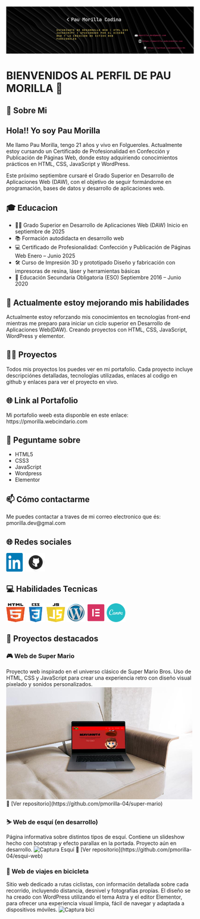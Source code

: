![Banner](img/banner-readme.png)


<h1>BIENVENIDOS AL PERFIL DE PAU MORILLA 👋</h1>

<h2>💫 Sobre Mi</h2> 
<h2>Hola!! Yo soy Pau Morilla</h2>
Me llamo Pau Morilla, tengo 21 años y vivo en Folgueroles. Actualmente estoy cursando un Certificado de Profesionalidad en Confección y Publicación de Páginas Web, donde estoy adquiriendo conocimientos prácticos en HTML, CSS, JavaScript y WordPress.

Este próximo septiembre cursaré el Grado Superior en Desarrollo de Aplicaciones Web (DAW), con el objetivo de seguir formándome en programación, bases de datos y desarrollo de aplicaciones web.

<h2>🎓 Educacion </h2>
<ul>
  <li>🧑‍🎓 Grado Superior en Desarrollo de Aplicaciones Web (DAW)
Inicio en septiembre de 2025</li>
  <li>📚 Formación autodidacta en desarrollo web
</li>
  <li>💻 Certificado de Profesionalidad: Confección y Publicación de Páginas Web
Enero – Junio 2025</li>
  <li>🛠️ Curso de Impresión 3D y prototipado
Diseño y fabricación con impresoras de resina, láser y herramientas básicas</li>
  <li>🏫 Educación Secundaria Obligatoria (ESO)
Septiembre 2016 – Junio 2020</li>
</ul>

<h2>🌱 Actualmente estoy mejorando mis habilidades</h2>
Actualmente estoy reforzando mis conocimientos en tecnologías front-end mientras me preparo para iniciar un ciclo superior en Desarrollo de Aplicaciones Web(DAW). Creando proyectos con HTML, CSS, JavaScript, WordPress y elementor.

<h2>👨‍💻 Proyectos</h2>
Todos mis proyectos los puedes ver en mi portafolio. Cada proyecto incluye descripciónes detalladas, tecnologías utilizadas, enlaces al codigo en github y enlaces para ver el proyecto en vivo.

<h2>🌐 Link al Portafolio</h2>
Mi portafolio weeb esta disponble en este enlace: https://pmorilla.webcindario.com 


<h2>💬 Peguntame sobre</h2>
<ul>
  <li>HTML5</li>
  <li>CSS3</li>
  <li>JavaScript</li>
  <li>Wordpress</li>
  <li>Elementor</li>
</ul>

<h2>📫 Cómo contactarme</h2>
Me puedes contactar a traves de mi correo electronico que és: pmorilla.dev@gmal.com 

<h2>🌐 Redes sociales</h2>

<a href="https://www.linkedin.com/in/pmorilla"><img src="img/linkedin.png" alt="linkedin" width="50" height="50"></a>
<a href="https://github.com/pmorilla"><img src="img/github.png" alt="github" width="50" height="50"></a>


<h2>💻 Habilidades Tecnicas</h2>

<a><img src="img/logohtml.png" alt="html" width="50" height="50"></a>
<a><img src="img/logocss.png" alt="css" width="50" height="50"></a>
<img src="img/logojs.png" alt="js" width="50" height="50">
<img src="img/wordpres.png" alt="wordpress" width="50" height="50">
<img src="img/logo-elementor.png" alt="elementor" width="50" height="50">
<img src="img/logo-canva.png" alt="canva" width="50" height="50">



<h2>📌 Proyectos destacados</h2>
<h3>🎮 Web de Super Mario</h3>
Proyecto web inspirado en el universo clásico de Super Mario Bros. Uso de HTML, CSS y JavaScript para crear una experiencia retro con diseño visual pixelado y sonidos personalizados.  

<img src="img/super-mario.jpeg" alt="Captura Super Mario" width="500" height="300">
🔗 [Ver repositorio](https://github.com/pmorilla-04/super-mario)

<h3> ⛷️ Web de esquí (en desarrollo)</h3>
Página informativa sobre distintos tipos de esquí. Contiene un slideshow hecho con bootstrap y efecto parallax en la portada. Proyecto aún en desarrollo. 

<img src="img/web-esqui.png" alt="Captura Esquí" width="500" height="300">
🔗 [Ver repositorio](https://github.com/pmorilla-04/esqui-web)

<h3> 🚴 Web de viajes en bicicleta</h3>
Sitio web dedicado a rutas ciclistas, con información detallada sobre cada recorrido, incluyendo distancia, desnivel y fotografías propias. El diseño se ha creado con WordPress utilizando el tema Astra y el editor Elementor, para ofrecer una experiencia visual limpia, fácil de navegar y adaptada a dispositivos móviles.

<img src="img/mocup-viatjesBici.png" alt="Captura bici" width="500" height="300">

